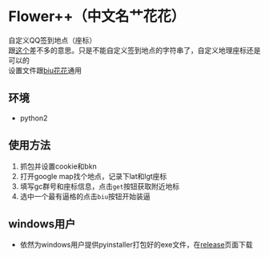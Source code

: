 # Flower++（中文名艹花花）
自定义QQ签到地点（座标）  
跟[这个](https://github.com/chinuno-usami/biuflower)差不多的意思。只是不能自定义签到地点的字符串了，自定义地理座标还是可以的  
设置文件跟[biu花花](https://github.com/chinuno-usami/biuflower)通用

## 环境
- python2

## 使用方法
1. 抓包并设置cookie和bkn
2. 打开google map找个地点，记录下lat和lgt座标
3. 填写gc群号和座标信息，点击`get`按钮获取附近地标
4. 选中一个最有逼格的点击`biu`按钮开始装逼  

## windows用户
- 依然为windows用户提供pyinstaller打包好的exe文件，在[release](https://github.com/chinuno-usami/Flower-pp/releases)页面下载
